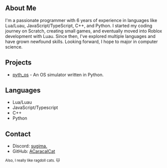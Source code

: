 ## About Me
I'm a passionate programmer with 6 years of experience in languages like Lua/Luau, JavaScript/TypeScript, C++, and Python. I started my coding journey on Scratch, creating small games, and eventually moved into Roblox development with Luau. Since then, I've explored multiple languages and have grown newfound skills. Looking forward, I hope to major in computer science.

## Projects
- [pyth_os](https://github.com/ACaracalCat/pyth_os) - An OS simulator written in Python.
  
## Languages
- Lua/Luau
- JavaScript/Typescript
- C++
- Python

## Contact
- Discord: [sugima.](https://discord.com/users/620808701820796928)  
- GitHub: [ACaracalCat](https://github.com/ACaracalCat)

<sup>Also, I really like ragdoll cats. 🐱</sup>
